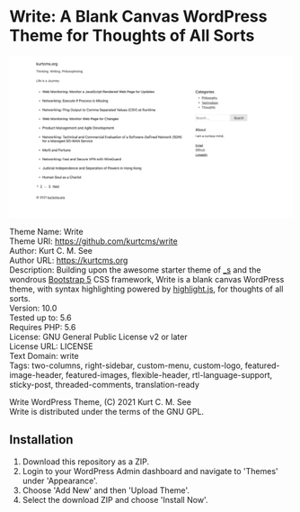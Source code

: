 # Write: A Blank Canvas WordPress Theme for Thoughts of All Sorts

<kbd>![alt text](https://github.com/kurtcms/write/blob/master/screenshot.png)</kbd>

Theme Name: Write  
Theme URI: https://github.com/kurtcms/write  
Author: Kurt C. M. See  
Author URL: https://kurtcms.org  
Description: Building upon the awesome starter theme of [_s](https://github.com/Automattic/_s) and the wondrous [Bootstrap 5](https://github.com/twbs/bootstrap) CSS framework, Write is a blank canvas WordPress theme, with syntax highlighting powered by [highlight.js](https://github.com/highlightjs/highlight.js), for thoughts of all sorts.  
Version: 10.0  
Tested up to: 5.6  
Requires PHP: 5.6  
License: GNU General Public License v2 or later  
License URL: LICENSE  
Text Domain: write  
Tags: two-columns, right-sidebar, custom-menu, custom-logo, featured-image-header, featured-images, flexible-header, rtl-language-support, sticky-post, threaded-comments, translation-ready  

Write WordPress Theme, (C) 2021 Kurt C. M. See  
Write is distributed under the terms of the GNU GPL.  

## Installation
1. Download this repository as a ZIP.
2. Login to your WordPress Admin dashboard and navigate to 'Themes' under 'Appearance'.
3. Choose 'Add New' and then 'Upload Theme'.
4. Select the download ZIP and choose 'Install Now'.
